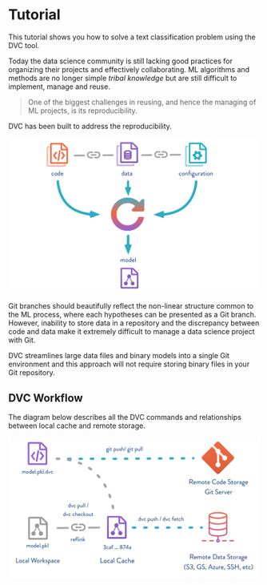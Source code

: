 # Tutorial

This tutorial shows you how to solve a text classification problem using the DVC
tool.

Today the data science community is still lacking good practices for organizing
their projects and effectively collaborating. ML algorithms and methods are no
longer simple *tribal knowledge* but are still difficult to implement, manage
and reuse.

> One of the biggest challenges in reusing, and hence the managing of ML
projects, is its reproducibility.

DVC has been built to address the reproducibility.

![](/static/img/reproducibility.png)

Git branches should beautifully reflect the non-linear structure common to the
ML process, where each hypotheses can be presented as a Git branch. However,
inability to store data in a repository and the discrepancy between code and
data make it extremely difficult to manage a data science project with Git.

DVC streamlines large data files and binary models into a single Git environment
and this approach will not require storing binary files in your Git repository.

## DVC Workflow

The diagram below describes all the DVC commands and relationships between local
cache and remote storage.

![](/static/img/flow-large.png)
